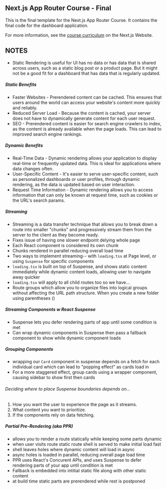 ## Next.js App Router Course - Final

This is the final template for the Next.js App Router Course. It contains the final code for the dashboard application.

For more information, see the [course curriculum](https://nextjs.org/learn) on the Next.js Website.


## NOTES
- Static Rendering is useful for UI has no data or has data that is shared across users, such as a static blog post or a product page. But it might not be a good fit for a dashboard that has data that is regularly updated.

##### Static Benefits
- Faster Websites - Prerendered content can be cached. This ensures that users around the world can access your website's content more quickly and reliably.
- Reduced Server Load - Because the content is cached, your server does not have to dynamically generate content for each user request.
- SEO - Prerendered content is easier for search engine crawlers to index, as the content is already available when the page loads. This can lead to improved search engine rankings.

##### Dynamic Benefits
- Real-Time Data - Dynamic rendering allows your application to display real-time or frequently updated data. This is ideal for applications where data changes often.
- User-Specific Content - It's easier to serve user-specific content, such as personalized dashboards or user profiles, through dynamic rendering, as the data is updated based on user interaction.
- Request Time Information - Dynamic rendering allows you to access information that can only be known at request time, such as cookies or the URL's search params.

##### Streaming
- Streaming is a data transfer technique that allows you to break down a route into smaller "chunks" and progressively stream them from the server to the client as they become ready.
- Fixes issue of having one slower endpoint delying whole page
- Each React component is considered its own chunk
- Chunks rendered in parallel reducing overall load time 
- Two ways to implement streaming-- with `loading.tsx` at Page level, or using `Suspense` for specific components
- `loading.tsx` is built on top of Suspense, and shows static content immediately while dynamic content loads, allowing user to navigate away quicker
- `loading.tsx` will apply to all child routes too so we have...
- Route groups which allow you to organize files into logical groups without affecting the URL path structure. When you create a new folder using parentheses ()

##### Streaming Components w React Suspense
- Suspense lets you defer rendering parts of app until some condition is met
- Can wrap dynamic components in Suspense then pass a fallback component to show while dynamic component loads

##### Grouping Components
- wrapping our `Card` component in suspense depends on a fetch for each individual card which can lead to "popping effect" as cards load in
- For a more staggered effect, group cards using a wrapper component, causing sidebar to show first then cards

###### Deciding where to place Suspense boundaries depends on...
1. How you want the user to experience the page as it streams.
2. What content you want to prioritize.
3. If the components rely on data fetching.

##### Partial Pre-Rendering (aka PPR)
- allows you to render a route statically while keeping some parts dynamic
- when user visits route static route shell is served to make initial load fast
- shell leaves holes where dynamic content will load in async
- async holes is loaded in parallel, reducing overall page load time
- PPR uses React's Concurent APIs, and uses Suspense to defer rendering parts of your app until condition is met
- Fallback is embedded into intitial static file along with other static content
- at build time static parts are prerendered while rest is postponed